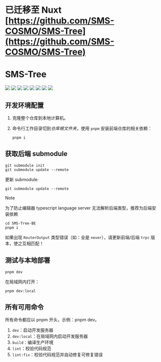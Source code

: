 # 已迁移至 Nuxt [https://github.com/SMS-COSMO/SMS-Tree](https://github.com/SMS-COSMO/SMS-Tree)

# SMS-Tree

![](https://img.shields.io/badge/TypeScript-007ACC?style=flat-square&logo=typescript&logoColor=white)
[![](https://img.shields.io/badge/Vue.js-35495E?style=flat-square&logo=vue.js&logoColor=4FC08D)](https://vuejs.org/)
[![](https://img.shields.io/badge/Vite-B73BFE?style=flat-square&logo=vite&logoColor=FFD62E)](https://vitejs.dev/)
[![](https://img.shields.io/badge/Element%20Plus-409EFF?style=flat-square)](https://element-plus.org/)
[![](https://img.shields.io/badge/Pinia-f7d336?style=flat-square)](https://pinia.vuejs.org/)
[![](https://img.shields.io/badge/TRPC-398ccb?style=flat-square&logo=trpc&logoColor=white)](https://trpc.io/)
[![](https://img.shields.io/badge/Fuse.js-a684c6?style=flat-square)](https://www.fusejs.io/)
[![](https://img.shields.io/badge/VueUse-44bd87?style=flat-square)](https://vueuse.org/)

## 开发环境配置

1. 克隆整个仓库到本地计算机。

2. 命令行工作目录切到*仓库根文件夹*，使用 `pnpm` 安装前端仓库的相关依赖：
    ```shell
    pnpm i
    ```

## 获取后端 submodule

```shell
git submodule init
git submodule update --remote
```

更新 submodule:
```shell
git submodule update --remote
```

> [!NOTE]
> 为了防止编辑器 typescript language server 无法解析后端类型，推荐为后端安装依赖
>
> ```shell
> cd SMS-Tree-BE
> pnpm i
> ```
> 
> 如果出现 `RouterOutput` 类型错误（如：全是 `never`），请更新前端/后端 `trpc` 版本，使之互相匹配！

## 测试与本地部署

```shell
pnpm dev
```

在局域网内打开：
```shell
pnpm dev:local
```

## 所有可用命令
所有命令都应以 pnpm 开头，示例：pnpm dev。

1. `dev`：启动开发服务器
1. `dev:local`：在局域网内启动开发服务器
2. `build`：编译生产环境
3. `lint`：校验代码规范
4. `lint:fix`：校验代码规范并自动修复可修复错误
